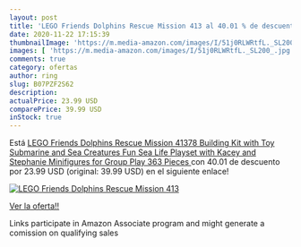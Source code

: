```yaml
---
layout: post
title: 'LEGO Friends Dolphins Rescue Mission 413 al 40.01 % de descuento'
date: 2020-11-22 17:15:39
thumbnailImage: 'https://m.media-amazon.com/images/I/51j0RLWRtfL._SL200_.jpg'
images: [ 'https://m.media-amazon.com/images/I/51j0RLWRtfL._SL200_.jpg' ]
comments: true
category: ofertas
author: ring
slug: B07PZF2S62
description:
actualPrice: 23.99 USD
comparePrice: 39.99 USD
inStock: true
---
```


Está [LEGO Friends Dolphins Rescue Mission 41378 Building Kit with Toy Submarine and Sea Creatures  Fun Sea Life Playset with Kacey and Stephanie Minifigures for Group Play  363 Pieces ](https://www.amazon.com/dp/B07PZF2S62/?tag=tolees-20) con 40.01 de descuento por 23.99 USD (original: 39.99 USD) en el siguiente enlace!

[![LEGO Friends Dolphins Rescue Mission 413](https://m.media-amazon.com/images/I/51j0RLWRtfL._SL200_.jpg)](https://www.amazon.com/dp/B07PZF2S62/?tag=tolees-20)

[Ver la oferta!!](https://www.amazon.com/dp/B07PZF2S62/?tag=tolees-20)

Links participate in Amazon Associate program and might generate a comission on qualifying sales


